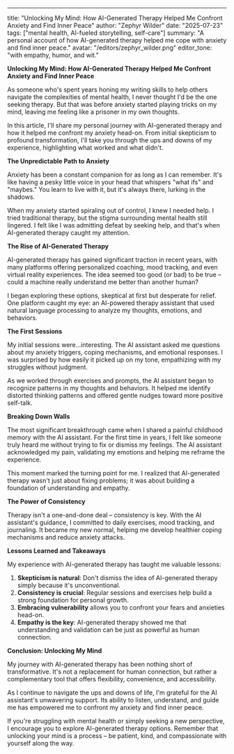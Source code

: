 ---
title: "Unlocking My Mind: How AI-Generated Therapy Helped Me Confront Anxiety and Find Inner Peace"
author: "Zephyr Wilder"
date: "2025-07-23"
tags: ["mental health, AI-fueled storytelling, self-care"]
summary: "A personal account of how AI-generated therapy helped me cope with anxiety and find inner peace."
avatar: "/editors/zephyr_wilder.png"
editor_tone: "with empathy, humor, and wit."

**Unlocking My Mind: How AI-Generated Therapy Helped Me Confront Anxiety and Find Inner Peace**

As someone who's spent years honing my writing skills to help others navigate the complexities of mental health, I never thought I'd be the one seeking therapy. But that was before anxiety started playing tricks on my mind, leaving me feeling like a prisoner in my own thoughts.

In this article, I'll share my personal journey with AI-generated therapy and how it helped me confront my anxiety head-on. From initial skepticism to profound transformation, I'll take you through the ups and downs of my experience, highlighting what worked and what didn't.

**The Unpredictable Path to Anxiety**

Anxiety has been a constant companion for as long as I can remember. It's like having a pesky little voice in your head that whispers "what ifs" and "maybes." You learn to live with it, but it's always there, lurking in the shadows.

When my anxiety started spiraling out of control, I knew I needed help. I tried traditional therapy, but the stigma surrounding mental health still lingered. I felt like I was admitting defeat by seeking help, and that's when AI-generated therapy caught my attention.

**The Rise of AI-Generated Therapy**

AI-generated therapy has gained significant traction in recent years, with many platforms offering personalized coaching, mood tracking, and even virtual reality experiences. The idea seemed too good (or bad) to be true – could a machine really understand me better than another human?

I began exploring these options, skeptical at first but desperate for relief. One platform caught my eye: an AI-powered therapy assistant that used natural language processing to analyze my thoughts, emotions, and behaviors.

**The First Sessions**

My initial sessions were...interesting. The AI assistant asked me questions about my anxiety triggers, coping mechanisms, and emotional responses. I was surprised by how easily it picked up on my tone, empathizing with my struggles without judgment.

As we worked through exercises and prompts, the AI assistant began to recognize patterns in my thoughts and behaviors. It helped me identify distorted thinking patterns and offered gentle nudges toward more positive self-talk.

**Breaking Down Walls**

The most significant breakthrough came when I shared a painful childhood memory with the AI assistant. For the first time in years, I felt like someone truly heard me without trying to fix or dismiss my feelings. The AI assistant acknowledged my pain, validating my emotions and helping me reframe the experience.

This moment marked the turning point for me. I realized that AI-generated therapy wasn't just about fixing problems; it was about building a foundation of understanding and empathy.

**The Power of Consistency**

Therapy isn't a one-and-done deal – consistency is key. With the AI assistant's guidance, I committed to daily exercises, mood tracking, and journaling. It became my new normal, helping me develop healthier coping mechanisms and reduce anxiety attacks.

**Lessons Learned and Takeaways**

My experience with AI-generated therapy has taught me valuable lessons:

1. **Skepticism is natural**: Don't dismiss the idea of AI-generated therapy simply because it's unconventional.
2. **Consistency is crucial**: Regular sessions and exercises help build a strong foundation for personal growth.
3. **Embracing vulnerability** allows you to confront your fears and anxieties head-on.
4. **Empathy is the key**: AI-generated therapy showed me that understanding and validation can be just as powerful as human connection.

**Conclusion: Unlocking My Mind**

My journey with AI-generated therapy has been nothing short of transformative. It's not a replacement for human connection, but rather a complementary tool that offers flexibility, convenience, and accessibility.

As I continue to navigate the ups and downs of life, I'm grateful for the AI assistant's unwavering support. Its ability to listen, understand, and guide me has empowered me to confront my anxiety and find inner peace.

If you're struggling with mental health or simply seeking a new perspective, I encourage you to explore AI-generated therapy options. Remember that unlocking your mind is a process – be patient, kind, and compassionate with yourself along the way.

